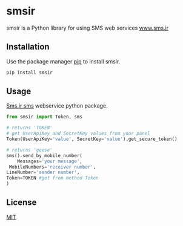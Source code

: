 # smsir

smsir is a Python library for  using SMS web services www.sms.ir

## Installation

Use the package manager [pip](https://pypi.org/project/smsir/) to install smsir.

```bash
pip install smsir
```

## Usage
[Sms.ir sms](https://pypi.org/project/smsir/) webservice python package. 

```python
from smsir import Token, sms

# returns 'TOKEN'
# get UserApiKey and SecretKey values from your panel
Token(UserApiKey='value', SecretKey='value').get_secure_token()

# returns 'geese'
sms().send_by_mobile_number(
    Messages='your message',
 MobileNumbers='receiver number', 
LineNumber='sender number',
Token=TOKEN #get from method Token 
)


```



## License
[MIT](https://github.com/rahimaee/smsir/blob/main/LICENSE)
